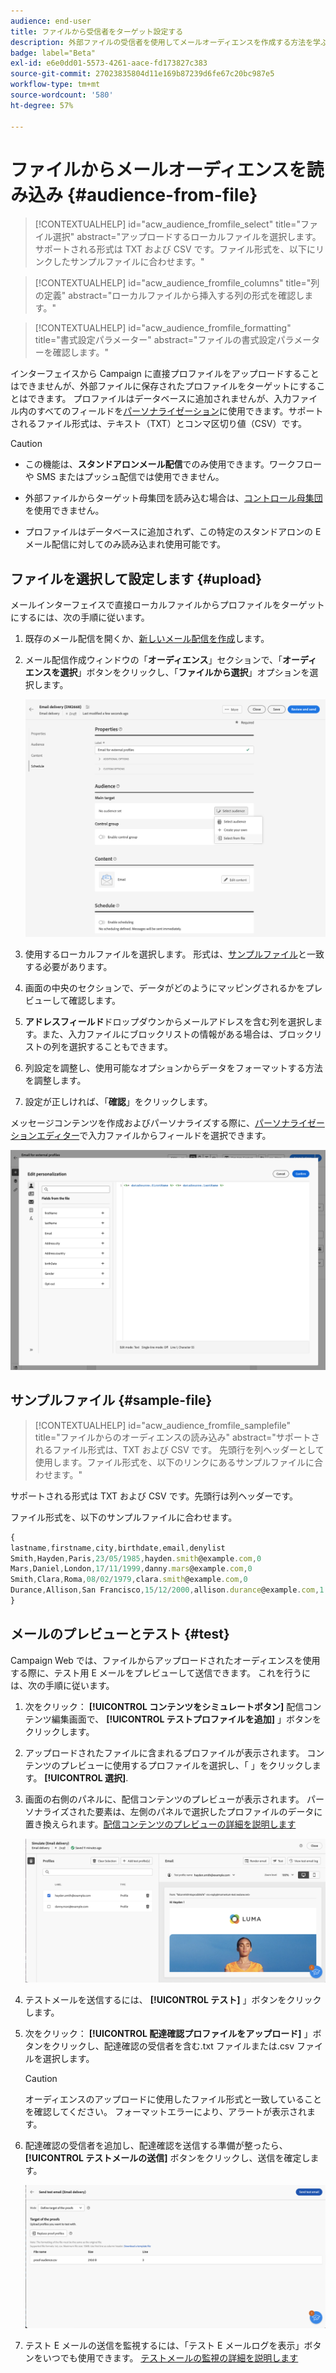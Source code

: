 ```yaml
---
audience: end-user
title: ファイルから受信者をターゲット設定する
description: 外部ファイルの受信者を使用してメールオーディエンスを作成する方法を学ぶ
badge: label="Beta"
exl-id: e6e0dd01-5573-4261-aace-fd173827c383
source-git-commit: 27023835804d11e169b87239d6fe67c20bc987e5
workflow-type: tm+mt
source-wordcount: '580'
ht-degree: 57%

---
```


# ファイルからメールオーディエンスを読み込み {#audience-from-file}

>[!CONTEXTUALHELP]
>id="acw_audience_fromfile_select"
>title="ファイル選択"
>abstract="アップロードするローカルファイルを選択します。サポートされる形式は TXT および CSV です。ファイル形式を、以下にリンクしたサンプルファイルに合わせます。"

>[!CONTEXTUALHELP]
>id="acw_audience_fromfile_columns"
>title="列の定義"
>abstract="ローカルファイルから挿入する列の形式を確認します。"

>[!CONTEXTUALHELP]
>id="acw_audience_fromfile_formatting"
>title="書式設定パラメーター"
>abstract="ファイルの書式設定パラメーターを確認します。"

インターフェイスから Campaign に直接プロファイルをアップロードすることはできませんが、外部ファイルに保存されたプロファイルをターゲットにすることはできます。 プロファイルはデータベースに追加されませんが、入力ファイル内のすべてのフィールドを[パーソナライゼーション](../personalization/gs-personalization.md)に使用できます。サポートされるファイル形式は、テキスト（TXT）とコンマ区切り値（CSV）です。

>[!CAUTION]
>
>* この機能は、**スタンドアロンメール配信**&#x200B;でのみ使用できます。ワークフローや SMS またはプッシュ配信では使用できません。
>
>* 外部ファイルからターゲット母集団を読み込む場合は、[コントロール母集団](control-group.md)を使用できません。
>
>* プロファイルはデータベースに追加されず、この特定のスタンドアロンの E メール配信に対してのみ読み込まれ使用可能です。

## ファイルを選択して設定します {#upload}

メールインターフェイスで直接ローカルファイルからプロファイルをターゲットにするには、次の手順に従います。

1. 既存のメール配信を開くか、[新しいメール配信を作成](../email/create-email.md)します。
1. メール配信作成ウィンドウの「**オーディエンス**」セクションで、「**オーディエンスを選択**」ボタンをクリックし、「**ファイルから選択**」オプションを選択します。

   ![](assets/select-from-file.png)

1. 使用するローカルファイルを選択します。 形式は、[サンプルファイル](#sample-file)と一致する必要があります。
1. 画面の中央のセクションで、データがどのようにマッピングされるかをプレビューして確認します。
1. **アドレスフィールド**&#x200B;ドロップダウンからメールアドレスを含む列を選択します。また、入力ファイルにブロックリストの情報がある場合は、ブロックリストの列を選択することもできます。
1. 列設定を調整し、使用可能なオプションからデータをフォーマットする方法を調整します。
1. 設定が正しければ、「**確認**」をクリックします。

メッセージコンテンツを作成およびパーソナライズする際に、[パーソナライゼーションエディター](../personalization/gs-personalization.md)で入力ファイルからフィールドを選択できます。

![](assets/select-external-perso.png)

## サンプルファイル {#sample-file}

>[!CONTEXTUALHELP]
>id="acw_audience_fromfile_samplefile"
>title="ファイルからのオーディエンスの読み込み"
>abstract="サポートされるファイル形式は、TXT および CSV です。 先頭行を列ヘッダーとして使用します。ファイル形式を、以下のリンクにあるサンプルファイルに合わせます。"

サポートされる形式は TXT および CSV です。先頭行は列ヘッダーです。

ファイル形式を、以下のサンプルファイルに合わせます。

```javascript
{
lastname,firstname,city,birthdate,email,denylist
Smith,Hayden,Paris,23/05/1985,hayden.smith@example.com,0
Mars,Daniel,London,17/11/1999,danny.mars@example.com,0
Smith,Clara,Roma,08/02/1979,clara.smith@example.com,0
Durance,Allison,San Francisco,15/12/2000,allison.durance@example.com,1
}
```

## メールのプレビューとテスト {#test}

Campaign Web では、ファイルからアップロードされたオーディエンスを使用する際に、テスト用 E メールをプレビューして送信できます。 これを行うには、次の手順に従います。

1. 次をクリック： **[!UICONTROL コンテンツをシミュレートボタン]** 配信コンテンツ編集画面で、 **[!UICONTROL テストプロファイルを追加]** 」ボタンをクリックします。

1. アップロードされたファイルに含まれるプロファイルが表示されます。 コンテンツのプレビューに使用するプロファイルを選択し、「 」をクリックします。 **[!UICONTROL 選択]**.

1. 画面の右側のパネルに、配信コンテンツのプレビューが表示されます。 パーソナライズされた要素は、左側のパネルで選択したプロファイルのデータに置き換えられます。[配信コンテンツのプレビューの詳細を説明します](../preview-test/preview-content.md)

   ![](assets/file-upload-preview.png)

1. テストメールを送信するには、 **[!UICONTROL テスト]** 」ボタンをクリックします。

1. 次をクリック： **[!UICONTROL 配達確認プロファイルをアップロード]** 」ボタンをクリックし、配達確認の受信者を含む.txt ファイルまたは.csv ファイルを選択します。

   >[!CAUTION]
   >
   >オーディエンスのアップロードに使用したファイル形式と一致していることを確認してください。 フォーマットエラーにより、アラートが表示されます。

1. 配達確認の受信者を追加し、配達確認を送信する準備が整ったら、 **[!UICONTROL テストメールの送信]** ボタンをクリックし、送信を確定します。

   ![](assets/file-upload-test.png)

1. テスト E メールの送信を監視するには、「テスト E メールログを表示」ボタンをいつでも使用できます。 [テストメールの監視の詳細を説明します](../preview-test/test-deliveries.md#access-sent-test-deliveries-access-proofs)

